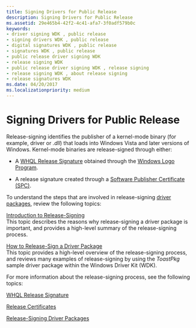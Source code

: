 ```yaml
---
title: Signing Drivers for Public Release
description: Signing Drivers for Public Release
ms.assetid: 29e465b4-42f2-4c41-afa7-3f0adf579b0c
keywords:
- driver signing WDK , public release
- signing drivers WDK , public release
- digital signatures WDK , public release
- signatures WDK , public release
- public release driver signing WDK
- release signing WDK
- public release driver signing WDK , release signing
- release signing WDK , about release signing
- release signatures WDK
ms.date: 04/20/2017
ms.localizationpriority: medium
---
```


# Signing Drivers for Public Release


Release-signing identifies the publisher of a kernel-mode binary (for example, driver or *.dll*) that loads into Windows Vista and later versions of Windows. Kernel-mode binaries are release-signed through either:

-   A [WHQL Release Signature](whql-release-signature.md) obtained through the [Windows Logo Program](https://msdn.microsoft.com/windows-drivers/develop/testing_a_driver).

-   A release signature created through a [Software Publisher Certificate (SPC)](software-publisher-certificate.md).

To understand the steps that are involved in release-signing [driver packages](driver-packages.md), review the following topics:

<a href="" id="introduction-to-release-signing"></a>[Introduction to Release-Signing](introduction-to-release-signing.md)  
This topic describes the reasons why release-signing a driver package is important, and provides a high-level summary of the release-signing process.

<a href="" id="how-to-release-sign-a-driver-package"></a>[How to Release-Sign a Driver Package](how-to-release-sign-a-driver-package.md)  
This topic provides a high-level overview of the release-signing process, and reviews many examples of release-signing by using the *ToastPkg* sample driver package within the Windows Driver Kit (WDK).

For more information about the release-signing process, see the following topics:

[WHQL Release Signature](whql-release-signature.md)

[Release Certificates](release-certificates.md)

[Release-Signing Driver Packages](release-signing-driver-packages.md)

 

 





